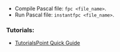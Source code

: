- Compile Pascal file: `fpc <file_name>`.
- Run Pascal file: `instantfpc <file_name>`.

### Tutorials:
- [TutorialsPoint Quick Guide](https://www.tutorialspoint.com/pascal/pascal_quick_guide.htm)
